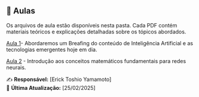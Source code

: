 ## 📘 Aulas
Os arquivos de aula estão disponíveis nesta pasta. Cada PDF contém materiais teóricos e explicações detalhadas sobre os tópicos abordados.

[Aula 1](Aula%201%20-%20Introdu%C3%A7%C3%A3o%20%C3%A0%20Intelig%C3%AAncia%20Artificial.pdf)- Abordaremos um Breafing do conteúdo de Inteligência Artificial e as tecnologias emergentes hoje em dia.

[Aula 2](Aula%202%20-%20Matem%C3%A1tica%20para%20Redes%20Neurais.pdf) - Introdução aos conceitos matemáticos fundamentais para redes neurais.

✍️ **Responsável:** [Erick Toshio Yamamoto]  
📅 **Última Atualização:** [25/02/2025]

